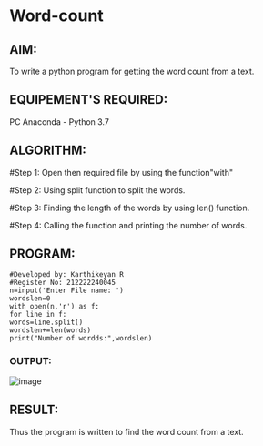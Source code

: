 # Word-count
## AIM:
To write a python program for getting the word count from a text.
## EQUIPEMENT'S REQUIRED: 
PC
Anaconda - Python 3.7
## ALGORITHM: 
#Step 1:
Open then required file by using the function"with"

#Step 2:
Using split function to split the words.

#Step 3:
Finding the length of the words by using len() function.

#Step 4:
Calling the function and printing the number of words.

## PROGRAM:
```
#Developed by: Karthikeyan R
#Register No: 212222240045
n=input('Enter File name: ')
wordslen=0
with open(n,'r') as f:
for line in f:
words=line.split()
wordslen+=len(words)
print("Number of wordds:",wordslen)
```
### OUTPUT:

![image](https://github.com/karthikeyan-R16/Word-count/assets/119421232/1cd96a9f-8021-4abd-9bfd-a420a58fd64f)



## RESULT:
Thus the program is written to find the word count from a text.
